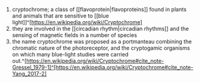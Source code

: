 1. cryptochrome; a class of [[flavoprotein|flavoproteins]] found in plants and animals that are sensitive to [[blue light]]^[https://en.wikipedia.org/wiki/Cryptochrome]
2. they are involved in the [[circadian rhythm|circadian rhythms]] and the sensing of magnetic fields in a number of species
3. the name cryptochrome was proposed as a portmanteau combining the chromatic nature of the photoreceptor, and the cryptogamic organisms on which many blue-light studies were carried out.^[https://en.wikipedia.org/wiki/Cryptochrome#cite_note-Gressel_1979-1]^[https://en.wikipedia.org/wiki/Cryptochrome#cite_note-Yang_2017-2]